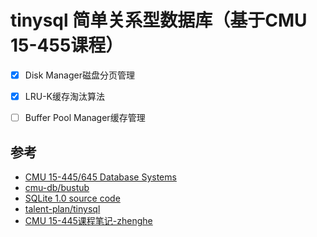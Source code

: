 # tinysql 简单关系型数据库（基于CMU 15-455课程）
- [x] Disk Manager磁盘分页管理
- [x] LRU-K缓存淘汰算法
- [ ] Buffer Pool Manager缓存管理


## 参考
- [CMU 15-445/645 Database Systems](https://15445.courses.cs.cmu.edu/fall2022/)
- [cmu-db/bustub](https://github.com/cmu-db/bustub)
- [SQLite 1.0 source code](https://www.sqlite.org/src/info/f37dd18e3fc6314e)
- [talent-plan/tinysql](https://github.com/talent-plan/tinysql)
- [CMU 15-445课程笔记-zhenghe](https://zhenghe.gitbook.io/open-courses/cmu-15-445-645-database-systems/relational-data-model)